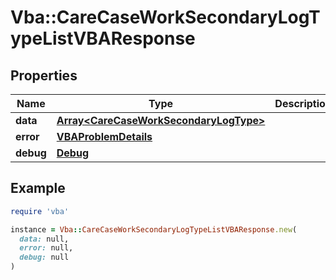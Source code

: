 # Vba::CareCaseWorkSecondaryLogTypeListVBAResponse

## Properties

| Name | Type | Description | Notes |
| ---- | ---- | ----------- | ----- |
| **data** | [**Array&lt;CareCaseWorkSecondaryLogType&gt;**](CareCaseWorkSecondaryLogType.md) |  | [optional] |
| **error** | [**VBAProblemDetails**](VBAProblemDetails.md) |  | [optional] |
| **debug** | [**Debug**](Debug.md) |  | [optional] |

## Example

```ruby
require 'vba'

instance = Vba::CareCaseWorkSecondaryLogTypeListVBAResponse.new(
  data: null,
  error: null,
  debug: null
)
```

